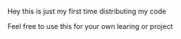 Hey this is just my first time distributing my code

Feel free to use this for your own learing or project